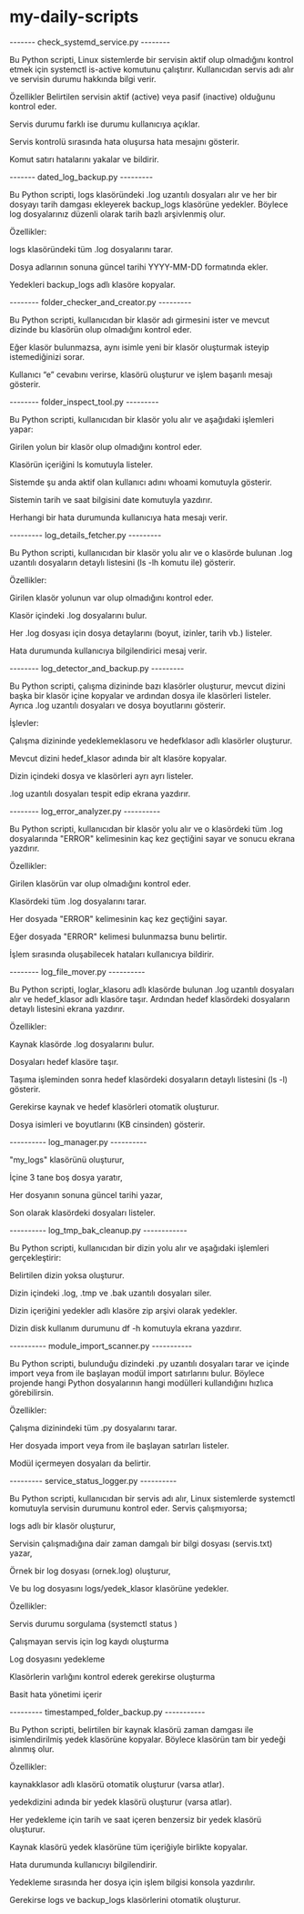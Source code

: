 # my-daily-scripts

------- check_systemd_service.py --------

Bu Python scripti, Linux sistemlerde bir servisin aktif olup olmadığını kontrol etmek için systemctl is-active komutunu çalıştırır. Kullanıcıdan servis adı alır ve servisin durumu hakkında bilgi verir.

Özellikler
Belirtilen servisin aktif (active) veya pasif (inactive) olduğunu kontrol eder.

Servis durumu farklı ise durumu kullanıcıya açıklar.

Servis kontrolü sırasında hata oluşursa hata mesajını gösterir.

Komut satırı hatalarını yakalar ve bildirir.


------- dated_log_backup.py ---------

Bu Python scripti, logs klasöründeki .log uzantılı dosyaları alır ve her bir dosyayı tarih damgası ekleyerek backup_logs klasörüne yedekler. Böylece log dosyalarınız düzenli olarak tarih bazlı arşivlenmiş olur.

Özellikler:

logs klasöründeki tüm .log dosyalarını tarar.

Dosya adlarının sonuna güncel tarihi YYYY-MM-DD formatında ekler.

Yedekleri backup_logs adlı klasöre kopyalar.


-------- folder_checker_and_creator.py ---------

Bu Python scripti, kullanıcıdan bir klasör adı girmesini ister ve mevcut dizinde bu klasörün olup olmadığını kontrol eder.

Eğer klasör bulunmazsa, aynı isimle yeni bir klasör oluşturmak isteyip istemediğinizi sorar.

Kullanıcı “e” cevabını verirse, klasörü oluşturur ve işlem başarılı mesajı gösterir.


-------- folder_inspect_tool.py ---------

Bu Python scripti, kullanıcıdan bir klasör yolu alır ve aşağıdaki işlemleri yapar:

Girilen yolun bir klasör olup olmadığını kontrol eder.

Klasörün içeriğini ls komutuyla listeler.

Sistemde şu anda aktif olan kullanıcı adını whoami komutuyla gösterir.

Sistemin tarih ve saat bilgisini date komutuyla yazdırır.

Herhangi bir hata durumunda kullanıcıya hata mesajı verir.


--------- log_details_fetcher.py ---------

Bu Python scripti, kullanıcıdan bir klasör yolu alır ve o klasörde bulunan .log uzantılı dosyaların detaylı listesini (ls -lh komutu ile) gösterir.

Özellikler:

Girilen klasör yolunun var olup olmadığını kontrol eder.

Klasör içindeki .log dosyalarını bulur.

Her .log dosyası için dosya detaylarını (boyut, izinler, tarih vb.) listeler.

Hata durumunda kullanıcıya bilgilendirici mesaj verir.


-------- log_detector_and_backup.py ---------

Bu Python scripti, çalışma dizininde bazı klasörler oluşturur, mevcut dizini başka bir klasör içine kopyalar ve ardından dosya ile klasörleri listeler. Ayrıca .log uzantılı dosyaları ve dosya boyutlarını gösterir.

İşlevler:

Çalışma dizininde yedeklemeklasoru ve hedefklasor adlı klasörler oluşturur.

Mevcut dizini hedef_klasor adında bir alt klasöre kopyalar.

Dizin içindeki dosya ve klasörleri ayrı ayrı listeler.

.log uzantılı dosyaları tespit edip ekrana yazdırır.


-------- log_error_analyzer.py ----------

Bu Python scripti, kullanıcıdan bir klasör yolu alır ve o klasördeki tüm .log dosyalarında "ERROR" kelimesinin kaç kez geçtiğini sayar ve sonucu ekrana yazdırır.

Özellikler:

Girilen klasörün var olup olmadığını kontrol eder.

Klasördeki tüm .log dosyalarını tarar.

Her dosyada "ERROR" kelimesinin kaç kez geçtiğini sayar.

Eğer dosyada "ERROR" kelimesi bulunmazsa bunu belirtir.

İşlem sırasında oluşabilecek hataları kullanıcıya bildirir.


-------- log_file_mover.py ----------

Bu Python scripti, loglar_klasoru adlı klasörde bulunan .log uzantılı dosyaları alır ve hedef_klasor adlı klasöre taşır. Ardından hedef klasördeki dosyaların detaylı listesini ekrana yazdırır.

Özellikler:

Kaynak klasörde .log dosyalarını bulur.

Dosyaları hedef klasöre taşır.

Taşıma işleminden sonra hedef klasördeki dosyaların detaylı listesini (ls -l) gösterir.

Gerekirse kaynak ve hedef klasörleri otomatik oluşturur.

Dosya isimleri ve boyutlarını (KB cinsinden) gösterir.


---------- log_manager.py ----------

"my_logs" klasörünü oluşturur,

İçine 3 tane boş dosya yaratır,

Her dosyanın sonuna güncel tarihi yazar,

Son olarak klasördeki dosyaları listeler.

---------- log_tmp_bak_cleanup.py ------------

Bu Python scripti, kullanıcıdan bir dizin yolu alır ve aşağıdaki işlemleri gerçekleştirir:

Belirtilen dizin yoksa oluşturur.

Dizin içindeki .log, .tmp ve .bak uzantılı dosyaları siler.

Dizin içeriğini yedekler adlı klasöre zip arşivi olarak yedekler.

Dizin disk kullanım durumunu df -h komutuyla ekrana yazdırır.

---------- module_import_scanner.py -----------

Bu Python scripti, bulunduğu dizindeki .py uzantılı dosyaları tarar ve içinde import veya from ile başlayan modül import satırlarını bulur. Böylece projende hangi Python dosyalarının hangi modülleri kullandığını hızlıca görebilirsin.

Özellikler:

Çalışma dizinindeki tüm .py dosyalarını tarar.

Her dosyada import veya from ile başlayan satırları listeler.

Modül içermeyen dosyaları da belirtir.

--------- service_status_logger.py ----------

Bu Python scripti, kullanıcıdan bir servis adı alır, Linux sistemlerde systemctl komutuyla servisin durumunu kontrol eder. Servis çalışmıyorsa;

logs adlı bir klasör oluşturur,

Servisin çalışmadığına dair zaman damgalı bir bilgi dosyası (servis.txt) yazar,

Örnek bir log dosyası (ornek.log) oluşturur,

Ve bu log dosyasını logs/yedek_klasor klasörüne yedekler.

Özellikler:

Servis durumu sorgulama (systemctl status <service>)

Çalışmayan servis için log kaydı oluşturma

Log dosyasını yedekleme

Klasörlerin varlığını kontrol ederek gerekirse oluşturma

Basit hata yönetimi içerir

--------- timestamped_folder_backup.py -----------

Bu Python scripti, belirtilen bir kaynak klasörü zaman damgası ile isimlendirilmiş yedek klasörüne kopyalar. Böylece klasörün tam bir yedeği alınmış olur.

Özellikler:

kaynakklasor adlı klasörü otomatik oluşturur (varsa atlar).

yedekdizini adında bir yedek klasörü oluşturur (varsa atlar).

Her yedekleme için tarih ve saat içeren benzersiz bir yedek klasörü oluşturur.

Kaynak klasörü yedek klasörüne tüm içeriğiyle birlikte kopyalar.

Hata durumunda kullanıcıyı bilgilendirir.

Yedekleme sırasında her dosya için işlem bilgisi konsola yazdırılır.

Gerekirse logs ve backup_logs klasörlerini otomatik oluşturur.
